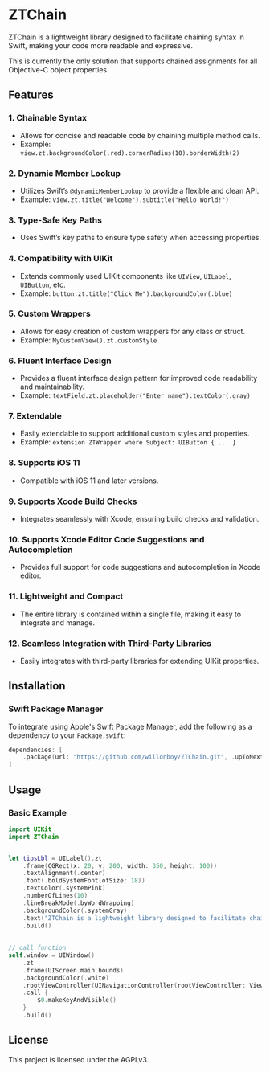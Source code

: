 # ZTChain
ZTChain is a lightweight library designed to facilitate chaining syntax in Swift, making your code more readable and expressive.

This is currently the only solution that supports chained assignments for all Objective-C object properties.

## Features 

### 1. **Chainable Syntax**
- Allows for concise and readable code by chaining multiple method calls.
- Example: `view.zt.backgroundColor(.red).cornerRadius(10).borderWidth(2)`

### 2. **Dynamic Member Lookup**
- Utilizes Swift’s `@dynamicMemberLookup` to provide a flexible and clean API.
- Example: `view.zt.title("Welcome").subtitle("Hello World!")`

### 3. **Type-Safe Key Paths**
- Uses Swift’s key paths to ensure type safety when accessing properties.

### 4. **Compatibility with UIKit**
- Extends commonly used UIKit components like `UIView`, `UILabel`, `UIButton`, etc.
- Example: `button.zt.title("Click Me").backgroundColor(.blue)`

### 5. **Custom Wrappers**
- Allows for easy creation of custom wrappers for any class or struct.
- Example: `MyCustomView().zt.customStyle`

### 6. **Fluent Interface Design**
- Provides a fluent interface design pattern for improved code readability and maintainability.
- Example: `textField.zt.placeholder("Enter name").textColor(.gray)`

### 7. **Extendable**
- Easily extendable to support additional custom styles and properties.
- Example: `extension ZTWrapper where Subject: UIButton { ... }`

### 8. **Supports iOS 11**
- Compatible with iOS 11 and later versions.

### 9. **Supports Xcode Build Checks**
- Integrates seamlessly with Xcode, ensuring build checks and validation.

### 10. **Supports Xcode Editor Code Suggestions and Autocompletion**
- Provides full support for code suggestions and autocompletion in Xcode editor.

### 11. **Lightweight and Compact**
- The entire library is contained within a single file, making it easy to integrate and manage.

### 12. **Seamless Integration with Third-Party Libraries**
- Easily integrates with third-party libraries for extending UIKit properties.


## Installation

### Swift Package Manager

To integrate using Apple's Swift Package Manager, add the following as a dependency to your `Package.swift`:

```swift
dependencies: [
    .package(url: "https://github.com/willonboy/ZTChain.git", .upToNextMajor(from: "2.0.0"))
]
```

## Usage

### Basic Example 

```swift
import UIKit
import ZTChain


let tipsLbl = UILabel().zt
    .frame(CGRect(x: 20, y: 200, width: 350, height: 100))
    .textAlignment(.center)
    .font(.boldSystemFont(ofSize: 18))
    .textColor(.systemPink)
    .numberOfLines(10)
    .lineBreakMode(.byWordWrapping)
    .backgroundColor(.systemGray)
    .text("ZTChain is a lightweight library designed to facilitate chaining syntax in Swift, making your code more readable and expressive.")
    .build()
    
    
// call function             
self.window = UIWindow()
    .zt
    .frame(UIScreen.main.bounds) 
    .backgroundColor(.white)
    .rootViewController(UINavigationController(rootViewController: ViewController()))
    .call {
        $0.makeKeyAndVisible()
    }
    .build()
```

## License 

This project is licensed under the AGPLv3.
